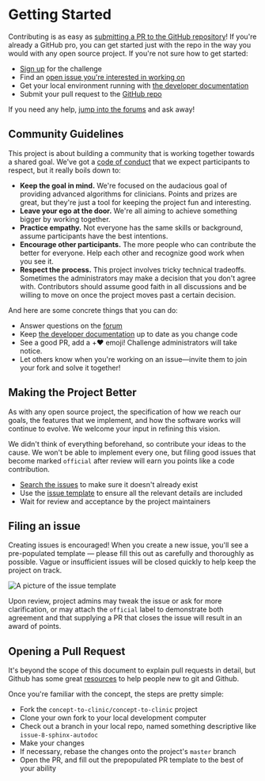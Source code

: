 # Getting Started

Contributing is as easy as [submitting a PR to the GitHub repository](https://github.com/concept-to-clinic/concept-to-clinic)! If you're already a GitHub pro, you can get started just with the repo in the way you would with any open source project. If you're not sure how to get started:

 - [Sign up](/login) for the challenge
 - Find an [open issue you're interested in working on](https://concepttoclinic.drivendata.org/issues)
 - Get your local environment running with [the developer documentation](https://concept-to-clinic.readthedocs.io/en/latest/developing-locally-docker.html)
 - Submit your pull request to the [GitHub repo](https://github.com/concept-to-clinic/concept-to-clinic)

If you need any help, [jump into the forums](https://community.drivendata.org/c/concept-to-clinic) and ask away!

## Community Guidelines

This project is about building a community that is working together towards a shared goal. We've got a [code of conduct](/code-of-conduct) that we expect participants to respect, but it really boils down to:

 - **Keep the goal in mind.** We're focused on the audacious goal of providing advanced algorithms for clinicians. Points and prizes are great, but they're just a tool for keeping the project fun and interesting.
 - **Leave your ego at the door.** We're all aiming to achieve something bigger by working together.
 - **Practice empathy.** Not everyone has the same skills or background, assume participants have the best intentions.
 - **Encourage other participants.** The more people who can contribute the better for everyone. Help each other and recognize good work when you see it.
 - **Respect the process.** This project involves tricky technical tradeoffs. Sometimes the administrators may make a decision that you don't agree with. Contributors should assume good faith in all discussions and be willing to move on once the project moves past a certain decision.

And here are some concrete things that you can do:
 - Answer questions on the [forum](https://community.drivendata.org/c/concept-to-clinic)
 - Keep [the developer documentation](/documentation) up to date as you change code
 - See a good PR, add a +:heart: emoji! Challenge administrators will take notice.
 - Let others know when you're working on an issue—invite them to join your fork and solve it together!

## Making the Project Better

As with any open source project, the specification of how we reach our goals, the features that we implement, and how the software works will continue to evolve. We welcome your input in refining this vision.

We didn't think of everything beforehand, so contribute your ideas to the cause. We won't be able to implement every one, but filing good issues that become marked `official` after review will earn you points like a code contribution.

 - [Search the issues](https://github.com/concept-to-clinic/concept-to-clinic/issues) to make sure it doesn't already exist
 - Use the [issue template](#) to ensure all the relevant details are included
 - Wait for review and acceptance by the project maintainers


## Filing an issue

Creating issues is encouraged! When you create a new issue, you'll see a pre-populated template — please fill this out as carefully and thoroughly as possible. Vague or insufficient issues will be closed quickly to help keep the project on track.

![A picture of the issue template](_static/issue_reporting_template.png)

Upon review, project admins may tweak the issue or ask for more clarification, or may attach the `official` label to demonstrate both agreement and that supplying a PR that closes the issue will result in an award of points.

## Opening a Pull Request

It's beyond the scope of this document to explain pull requests in detail, but Github has some great [resources](https://help.github.com/articles/creating-a-pull-request/) to help people new to git and Github.

Once you're familiar with the concept, the steps are pretty simple:

- Fork the `concept-to-clinic/concept-to-clinic` project
- Clone your own fork to your local development computer
- Check out a branch in your local repo, named something descriptive like `issue-8-sphinx-autodoc`
- Make your changes
- If necessary, rebase the changes onto the project's `master` branch
- Open the PR, and fill out the prepopulated PR template to the best of your ability
